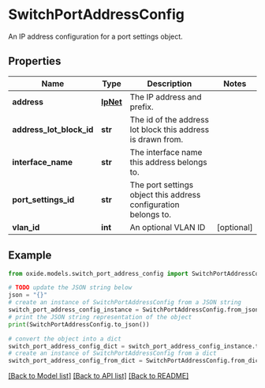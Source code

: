 # SwitchPortAddressConfig

An IP address configuration for a port settings object.

## Properties

Name | Type | Description | Notes
------------ | ------------- | ------------- | -------------
**address** | [**IpNet**](IpNet.md) | The IP address and prefix. | 
**address_lot_block_id** | **str** | The id of the address lot block this address is drawn from. | 
**interface_name** | **str** | The interface name this address belongs to. | 
**port_settings_id** | **str** | The port settings object this address configuration belongs to. | 
**vlan_id** | **int** | An optional VLAN ID | [optional] 

## Example

```python
from oxide.models.switch_port_address_config import SwitchPortAddressConfig

# TODO update the JSON string below
json = "{}"
# create an instance of SwitchPortAddressConfig from a JSON string
switch_port_address_config_instance = SwitchPortAddressConfig.from_json(json)
# print the JSON string representation of the object
print(SwitchPortAddressConfig.to_json())

# convert the object into a dict
switch_port_address_config_dict = switch_port_address_config_instance.to_dict()
# create an instance of SwitchPortAddressConfig from a dict
switch_port_address_config_from_dict = SwitchPortAddressConfig.from_dict(switch_port_address_config_dict)
```
[[Back to Model list]](../README.md#documentation-for-models) [[Back to API list]](../README.md#documentation-for-api-endpoints) [[Back to README]](../README.md)


